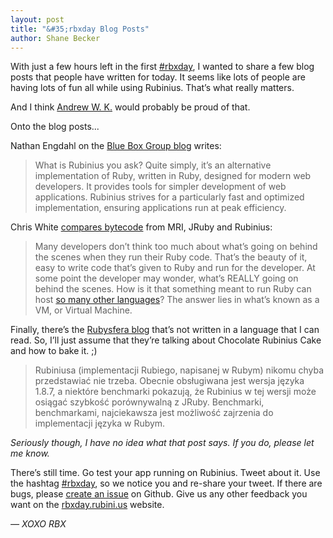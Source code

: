 ```yaml
---
layout: post
title: "&#35;rbxday Blog Posts"
author: Shane Becker
---
```


With just a few hours left in the first [#rbxday](http://rbxday.rubini.us),
I wanted to share a few blog posts that people have written for today.
It seems like lots of people are having lots of fun all while using Rubinius.
That&rsquo;s what really matters.

And I think [Andrew W. K.](https://twitter.com/andrewwk)
would probably be proud of that.

Onto the blog posts...

Nathan Engdahl on the
[Blue Box Group blog](http://bluebox.net/news/2011/08/rubinius-day "Rubinius Day")
writes:

> What is Rubinius you ask? Quite simply, it’s an alternative implementation
> of Ruby, written in Ruby, designed for modern web developers. It provides
> tools for simpler development of web applications. Rubinius strives for a
> particularly fast and optimized implementation, ensuring applications run
> at peak efficiency.

Chris White [compares bytecode](http://rubysource.blogspot.com/2011/08/taking-byte-out-of-ruby.html "A Source For All Things Ruby: Taking A Byte Out of Ruby")
from MRI, JRuby and Rubinius:

> Many developers don&rsquo;t think too much about what&rsquo;s going on behind the
> scenes when they run their Ruby code. That&rsquo;s the beauty of it, easy to
> write code that&rsquo;s given to Ruby and run for the developer. At some point
> the developer may wonder, what&rsquo;s REALLY going on behind the scenes. How is
> it that something meant to run Ruby can host [so many other languages](http://rubini.us/projects")?
> The answer lies in what&rsquo;s known as a VM, or Virtual Machine.

Finally, there&rsquo;s the
[Rubysfera blog](http://rubysfera.pl/2011/08/kod-zrodlowy-rubiego-w-rubym/ "Kod źródłowy Rubiego w Rubym")
that&rsquo;s not written in a language that I can read. So, I&rsquo;ll just assume that
they&rsquo;re talking about Chocolate Rubinius Cake and how to bake it. ;)

> Rubiniusa (implementacji Rubiego, napisanej w Rubym) nikomu chyba
> przedstawiać nie trzeba. Obecnie obsługiwana jest wersja języka 1.8.7, a
> niektóre benchmarki pokazują, że Rubinius w tej wersji może osiągać szybkość
> porównywalną z JRuby. Benchmarki, benchmarkami, najciekawsza jest możliwość
> zajrzenia do implementacji języka w Rubym.

*Seriously though, I have no idea what that post says.
If you do, please let me know.*

There&rsquo;s still time. Go test your app running on Rubinius. Tweet about it.
Use the hashtag [#rbxday](https://twitter.com/#!/search/%23rbxday), so we
notice you and re-share your tweet. If there are bugs, please
[create an issue](https://github.com/rubinius/rubinius/issues) on Github.
Give us any other feedback you want on the
[rbxday.rubini.us](http://rbxday.rubini.us/feedback) website.

*&mdash; XOXO RBX*
